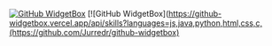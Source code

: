 <!---
evokerking1/evokerking1 is a ✨ special ✨ repository because its `README.md` (this file) appears on your GitHub profile.
You can click the Preview link to take a look at your changes.
--->
[![GitHub WidgetBox](https://github-widgetbox.vercel.app/api/profile?username=evokerking1&data=followers,repositories,stars,commits&theme=nautilus)](https://github.com/Jurredr/github-widgetbox)
[![GitHub WidgetBox](https://github-widgetbox.vercel.app/api/skills?languages=js,java,python,html,css,c,(https://github.com/Jurredr/github-widgetbox)
